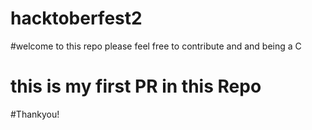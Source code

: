 # hacktoberfest2
#welcome to this repo please feel free to contribute and and being a C
# this is my first PR in this Repo
#Thankyou!
